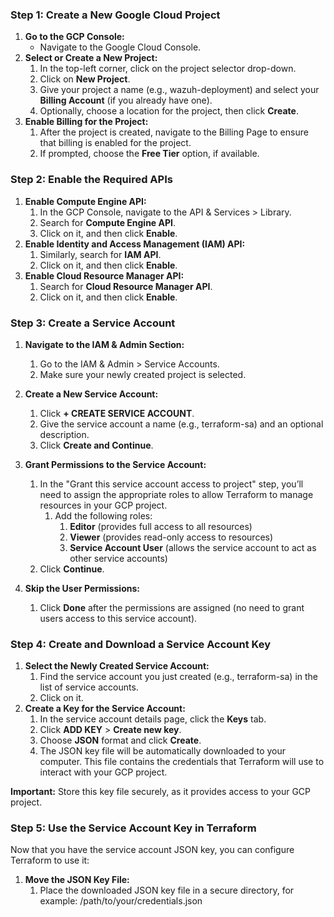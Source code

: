 ﻿### **Step 1: Create a New Google Cloud Project**
1. **Go to the GCP Console:**
   - Navigate to the Google Cloud Console.
2. **Select or Create a New Project:**
   1. In the top-left corner, click on the project selector drop-down.
   1. Click on **New Project**.
   1. Give your project a name (e.g., wazuh-deployment) and select your **Billing Account** (if you already have one).
   1. Optionally, choose a location for the project, then click **Create**.
3. **Enable Billing for the Project:**
   1. After the project is created, navigate to the Billing Page to ensure that billing is enabled for the project.
   1. If prompted, choose the **Free Tier** option, if available.

### **Step 2: Enable the Required APIs**
1. **Enable Compute Engine API:**
   1. In the GCP Console, navigate to the API & Services > Library.
   1. Search for **Compute Engine API**.
   1. Click on it, and then click **Enable**.
1. **Enable Identity and Access Management (IAM) API:**
   1. Similarly, search for **IAM API**.
   1. Click on it, and then click **Enable**.
1. **Enable Cloud Resource Manager API:**
   1. Search for **Cloud Resource Manager API**.
   1. Click on it, and then click **Enable**.

### **Step 3: Create a Service Account**
1. **Navigate to the IAM & Admin Section:**
   1. Go to the IAM & Admin > Service Accounts.
   1. Make sure your newly created project is selected.
1. **Create a New Service Account:**
   1. Click **+ CREATE SERVICE ACCOUNT**.
   1. Give the service account a name (e.g., terraform-sa) and an optional description.
   1. Click **Create and Continue**.


1. **Grant Permissions to the Service Account:**
   1. In the "Grant this service account access to project" step, you’ll need to assign the appropriate roles to allow Terraform to manage resources in your GCP project.
      1. Add the following roles:
         1. **Editor** (provides full access to all resources)
         1. **Viewer** (provides read-only access to resources)
         1. **Service Account User** (allows the service account to act as other service accounts)
   1. Click **Continue**.
1. **Skip the User Permissions:**
   1. Click **Done** after the permissions are assigned (no need to grant users access to this service account).

### **Step 4: Create and Download a Service Account Key**
1. **Select the Newly Created Service Account:**
   1. Find the service account you just created (e.g., terraform-sa) in the list of service accounts.
   1. Click on it.
1. **Create a Key for the Service Account:**
   1. In the service account details page, click the **Keys** tab.
   1. Click **ADD KEY** > **Create new key**.
   1. Choose **JSON** format and click **Create**.
   1. The JSON key file will be automatically downloaded to your computer. This file contains the credentials that Terraform will use to interact with your GCP project.

**Important:** Store this key file securely, as it provides access to your GCP project.

### **Step 5: Use the Service Account Key in Terraform**
Now that you have the service account JSON key, you can configure Terraform to use it:

1. **Move the JSON Key File:**
   1. Place the downloaded JSON key file in a secure directory, for example: /path/to/your/credentials.json

